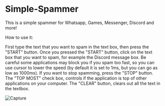 # Simple-Spammer
This is a simple spammer for Whatsapp, Games, Messenger, Discord and more!

How to use it:

First type the text that you want to spam in the text box, then press the "START" button.
Once you pressed the "START" button, click on the text box that you want to spam, for example the Discord message box.
Be careful some applications may block you if you spam too fast, so you can use cursor to lower the speed (by default it is set to 1ms, but you can go as low as 1000ms).
If you want to stop spamming, press the "STOP" button.
The "TOP MOST" check box, controls if the application is top of other applications on your computer.
The "CLEAR" button, clears out all the text in the textbox.

![Capture](https://user-images.githubusercontent.com/110297608/182021771-75623fbe-c3d6-4528-893f-1f937918fd4b.PNG)
